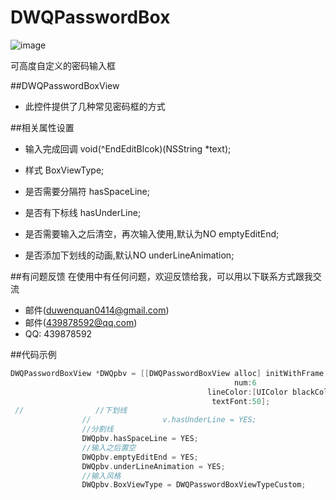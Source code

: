 # DWQPasswordBox
![image](https://github.com/DevelopmentEngineer-DWQ/DWQPasswordBox/duwenquanLogo.png)

可高度自定义的密码输入框

##DWQPasswordBoxView

* 此控件提供了几种常见密码框的方式

##相关属性设置
* 输入完成回调  void(^EndEditBlcok)(NSString *text);

* 样式  BoxViewType;

* 是否需要分隔符 hasSpaceLine;

* 是否有下标线 hasUnderLine;

* 是否需要输入之后清空，再次输入使用,默认为NO emptyEditEnd;

* 是否添加下划线的动画,默认NO underLineAnimation;

##有问题反馈
在使用中有任何问题，欢迎反馈给我，可以用以下联系方式跟我交流

* 邮件(duwenquan0414@gmail.com)
* 邮件(439878592@qq.com)
* QQ: 439878592

##代码示例

```objective-c
DWQPasswordBoxView *DWQpbv = [[DWQPasswordBoxView alloc] initWithFrame:CGRectMake(0, 60, 200, 60)
                                                  num:6
                                            lineColor:[UIColor blackColor]
                                             textFont:50];
 //                //下划线
                //                v.hasUnderLine = YES;
                //分割线
                DWQpbv.hasSpaceLine = YES;
                //输入之后置空
                DWQpbv.emptyEditEnd = YES;
                DWQpbv.underLineAnimation = YES;
                //输入风格
                DWQpbv.BoxViewType = DWQPasswordBoxViewTypeCustom;
```
